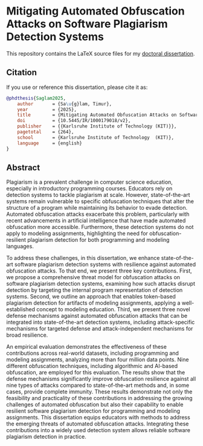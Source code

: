 # Mitigating Automated Obfuscation Attacks on Software Plagiarism Detection Systems

This repository contains the LaTeX source files for my [doctoral dissertation](https://doi.org/10.5445/IR/1000179018/v2).

## Citation

If you use or reference this dissertation, please cite it as:
```bibtex
@phdthesis{Saglam2025,
    author       = {Sa\u{g}lam, Timur},
    year         = {2025},
    title        = {Mitigating Automated Obfuscation Attacks on Software Plagiarism Detection Systems},
    doi          = {10.5445/IR/1000179018/v2},
    publisher    = {{Karlsruhe Institute of Technology (KIT)}},
    pagetotal    = {264},
    school       = {Karlsruhe Institute of Technology  (KIT)},
    language     = {english}
}
```

## Abstract

Plagiarism is a prevalent challenge in computer science education, especially in introductory programming courses. Educators rely on detection systems to tackle plagiarism at scale. However, state-of-the-art systems remain vulnerable to specific obfuscation techniques that alter the structure of a program while maintaining its behavior to evade detection. Automated obfuscation attacks exacerbate this problem, particularly with recent advancements in artificial intelligence that have made automated obfuscation more accessible. Furthermore, these detection systems do not apply to modeling assignments, highlighting the need for obfuscation-resilient plagiarism detection for both programming and modeling languages.

To address these challenges, in this dissertation, we enhance state-of-the-art software plagiarism detection systems with resilience against automated obfuscation attacks. To that end, we present three key contributions. First, we propose a comprehensive threat model for obfuscation attacks on software plagiarism detection systems, examining how such attacks disrupt detection by targeting the internal program representation of detection systems. Second, we outline an approach that enables token-based plagiarism detection for artifacts of modeling assignments, applying a well-established concept to modeling education. Third, we present three novel defense mechanisms against automated obfuscation attacks that can be integrated into state-of-the-art detection systems, including attack-specific mechanisms for targeted defense and attack-independent mechanisms for broad resilience.

An empirical evaluation demonstrates the effectiveness of these contributions across real-world datasets, including programming and modeling assignments, analyzing more than four million data points. Nine different obfuscation techniques, including algorithmic and AI-based obfuscation, are employed for this evaluation. The results show that the defense mechanisms significantly improve obfuscation resilience against all nine types of attacks compared to state-of-the-art methods and, in some cases, provide complete immunity.
These results demonstrate not only the feasibility and practicality of these contributions in addressing the growing challenges of automated obfuscation but also their capability to enable resilient software plagiarism detection for programming and modeling assignments. This dissertation equips educators with methods to address the emerging threats of automated obfuscation attacks. Integrating these contributions into a widely used detection system allows reliable software plagiarism detection in practice.

